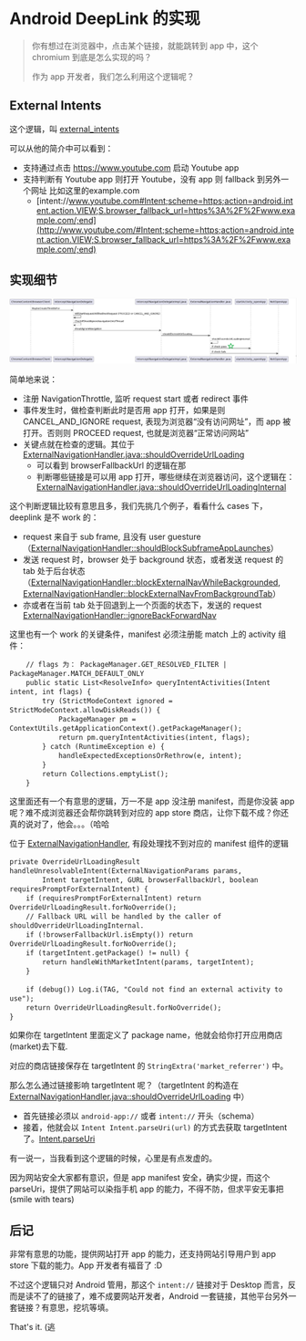 # Android DeepLink 的实现

> 你有想过在浏览器中，点击某个链接，就能跳转到 app 中，这个 chromium 到底是怎么实现的吗？
>
> 作为 app 开发者，我们怎么利用这个逻辑呢？

## External Intents

这个逻辑，叫 [external_intents](https://source.chromium.org/chromium/chromium/src/+/main:components/external_intents/)

可以从他的简介中可以看到：

* 支持通过点击 https://www.youtube.com 启动 Youtube app
* 支持判断有 Youtube app 则打开 Youtube，没有 app 则 fallback 到另外一个网址 比如这里的example.com
  * [intent://www.youtube.com#Intent;scheme=https;action=android.intent.action.VIEW;S.browser_fallback_url=https%3A%2F%2Fwww.example.com/;end](http://www.youtube.com/#Intent;scheme=https;action=android.intent.action.VIEW;S.browser_fallback_url=https%3A%2F%2Fwww.example.com/;end)

## 实现细节

![external_intents_workflow](res/external_intents_workflow.png)

简单地来说：

* 注册 NavigationThrottle, 监听 request start 或者 redirect 事件
* 事件发生时，做检查判断此时是否用 app 打开，如果是则 CANCEL_AND_IGNORE request, 表现为浏览器“没有访问网址”，而 app 被打开。否则则 PROCEED request, 也就是浏览器“正常访问网站”
* 关键点就在检查的逻辑。其位于 [ExternalNavigationHandler.java::shouldOverrideUrlLoading](https://source.chromium.org/chromium/chromium/src/+/main:components/external_intents/android/java/src/org/chromium/components/external_intents/ExternalNavigationHandler.java;drc=0c1cd8c71292d0093b983e30dc37a4ca81995aad;bpv=1;bpt=1;l=436?gsn=shouldOverrideUrlLoading&gs=kythe%3A%2F%2Fchromium.googlesource.com%2Fchromium%2Fsrc%3Flang%3Djava%3Fpath%3Dorg.chromium.components.external_intents.ExternalNavigationHandler%234818bee24fe148fccbc593fda9236e8a11107a923e87b255d086e8cf846097ad)
  * 可以看到 browserFallbackUrl 的逻辑在那
  * 判断哪些链接是可以用 app 打开，哪些继续在浏览器访问，这个逻辑在：[ExternalNavigationHandler.java::shouldOverrideUrlLoadingInternal](https://source.chromium.org/chromium/chromium/src/+/main:components/external_intents/android/java/src/org/chromium/components/external_intents/ExternalNavigationHandler.java;drc=0c1cd8c71292d0093b983e30dc37a4ca81995aad;bpv=1;bpt=1;l=1471?gsn=shouldOverrideUrlLoadingInternal&gs=kythe%3A%2F%2Fchromium.googlesource.com%2Fchromium%2Fsrc%3Flang%3Djava%3Fpath%3Dorg.chromium.components.external_intents.ExternalNavigationHandler%239e88c9cfaacd58f8fdda61de11c580a861bde806c6ea51add9ce110346f0dc65)

这个判断逻辑比较有意思且多，我们先挑几个例子，看看什么 cases 下，deeplink 是不 work 的：

* request 来自于 sub frame, 且没有 user guesture （[ExternalNavigationHandler::shouldBlockSubframeAppLaunches](https://source.chromium.org/chromium/chromium/src/+/main:components/external_intents/android/java/src/org/chromium/components/external_intents/ExternalNavigationHandler.java;drc=0c1cd8c71292d0093b983e30dc37a4ca81995aad;bpv=1;bpt=1;l=645?gsn=shouldBlockSubframeAppLaunches&gs=kythe%3A%2F%2Fchromium.googlesource.com%2Fchromium%2Fsrc%3Flang%3Djava%3Fpath%3Dorg.chromium.components.external_intents.ExternalNavigationHandler%2376ebba5035d989596078f12a2d7a0cf6bc356aa19584f2f7b3456346a89386f2)）
* 发送 request 时，browser 处于 background 状态，或者发送 request 的 tab 处于后台状态（[ExternalNavigationHandler::blockExternalNavWhileBackgrounded](https://source.chromium.org/chromium/chromium/src/+/main:components/external_intents/android/java/src/org/chromium/components/external_intents/ExternalNavigationHandler.java;drc=0c1cd8c71292d0093b983e30dc37a4ca81995aad;bpv=1;bpt=1;l=656?gsn=blockExternalNavWhileBackgrounded&gs=kythe%3A%2F%2Fchromium.googlesource.com%2Fchromium%2Fsrc%3Flang%3Djava%3Fpath%3Dorg.chromium.components.external_intents.ExternalNavigationHandler%232cc19c3e1a2a5bbfbaa3c7eea3db21a382112b1aa30772c9e3cc1e19bf8ba644), [ExternalNavigationHandler::blockExternalNavFromBackgroundTab](https://source.chromium.org/chromium/chromium/src/+/main:components/external_intents/android/java/src/org/chromium/components/external_intents/ExternalNavigationHandler.java;drc=0c1cd8c71292d0093b983e30dc37a4ca81995aad;bpv=1;bpt=1;l=670?gsn=blockExternalNavFromBackgroundTab&gs=kythe%3A%2F%2Fchromium.googlesource.com%2Fchromium%2Fsrc%3Flang%3Djava%3Fpath%3Dorg.chromium.components.external_intents.ExternalNavigationHandler%23b334043205ce37d962099db8341ebd80603835a55a4e1c73b4937d96bcabcc78)）
* 亦或者在当前 tab 处于回退到上一个页面的状态下，发送的 request [ExternalNavigationHandler::ignoreBackForwardNav](https://source.chromium.org/chromium/chromium/src/+/main:components/external_intents/android/java/src/org/chromium/components/external_intents/ExternalNavigationHandler.java;drc=0c1cd8c71292d0093b983e30dc37a4ca81995aad;bpv=1;bpt=1;l=688?gsn=ignoreBackForwardNav&gs=kythe%3A%2F%2Fchromium.googlesource.com%2Fchromium%2Fsrc%3Flang%3Djava%3Fpath%3Dorg.chromium.components.external_intents.ExternalNavigationHandler%235de621a73b5442a33528ea1cd06a3dc7e02f219099418e9096e47d5aa3538b8d)

这里也有一个 work 的关键条件，manifest 必须注册能 match 上的 activity 组件：

```
    // flags 为： PackageManager.GET_RESOLVED_FILTER | PackageManager.MATCH_DEFAULT_ONLY
    public static List<ResolveInfo> queryIntentActivities(Intent intent, int flags) {
        try (StrictModeContext ignored = StrictModeContext.allowDiskReads()) {
            PackageManager pm = ContextUtils.getApplicationContext().getPackageManager();
            return pm.queryIntentActivities(intent, flags);
        } catch (RuntimeException e) {
            handleExpectedExceptionsOrRethrow(e, intent);
        }
        return Collections.emptyList();
    }
```

这里面还有一个有意思的逻辑，万一不是 app 没注册 manifest，而是你没装 app 呢？难不成浏览器还会帮你跳转到对应的 app store 商店，让你下载不成？你还真的说对了，他会。。。（哈哈

位于 [ExternalNavigationHandler](https://source.chromium.org/chromium/chromium/src/+/main:components/external_intents/android/java/src/org/chromium/components/external_intents/ExternalNavigationHandler.java;drc=0c1cd8c71292d0093b983e30dc37a4ca81995aad;l=1080), 有段处理找不到对应的 manifest 组件的逻辑

```
private OverrideUrlLoadingResult handleUnresolvableIntent(ExternalNavigationParams params,
        Intent targetIntent, GURL browserFallbackUrl, boolean requiresPromptForExternalIntent) {
    if (requiresPromptForExternalIntent) return OverrideUrlLoadingResult.forNoOverride();
    // Fallback URL will be handled by the caller of shouldOverrideUrlLoadingInternal.
    if (!browserFallbackUrl.isEmpty()) return OverrideUrlLoadingResult.forNoOverride();
    if (targetIntent.getPackage() != null) {
        return handleWithMarketIntent(params, targetIntent);
    }

    if (debug()) Log.i(TAG, "Could not find an external activity to use");
    return OverrideUrlLoadingResult.forNoOverride();
}
```

如果你在 targetIntent 里面定义了 package name，他就会给你打开应用商店(market)去下载. 

对应的商店链接保存在 targetIntent 的 `StringExtra('market_referrer')` 中。

那么怎么通过链接影响 targetIntent 呢？（targetIntent 的构造在 [ExternalNavigationHandler.java::shouldOverrideUrlLoading](https://source.chromium.org/chromium/chromium/src/+/main:components/external_intents/android/java/src/org/chromium/components/external_intents/ExternalNavigationHandler.java;drc=0c1cd8c71292d0093b983e30dc37a4ca81995aad;bpv=1;bpt=1;l=436?gsn=shouldOverrideUrlLoading&gs=kythe%3A%2F%2Fchromium.googlesource.com%2Fchromium%2Fsrc%3Flang%3Djava%3Fpath%3Dorg.chromium.components.external_intents.ExternalNavigationHandler%234818bee24fe148fccbc593fda9236e8a11107a923e87b255d086e8cf846097ad) 中）

* 首先链接必须以 `android-app://` 或者 `intent://` 开头（schema）
* 接着，他就会以 `Intent Intent.parseUri(url)` 的方式去获取 targetIntent 了。[Intent.parseUri](https://cs.android.com/android/platform/superproject/+/master:frameworks/base/core/java/android/content/Intent.java;bpv=1;bpt=1;l=7584?q=Intent.parseUri&gsn=parseUriInternal&gs=kythe%3A%2F%2Fandroid.googlesource.com%2Fplatform%2Fsuperproject%3Flang%3Djava%3Fpath%3Dandroid.content.Intent%232d696d2ba978053784b7b791c750ecc6b9d75cd7d8dd544ca19ca12deb44abc7)

有一说一，当我看到这个逻辑的时候，心里是有点发虚的。

因为网站安全大家都有意识，但是 app manifest 安全，确实少提，而这个 parseUri，提供了网站可以染指手机 app 的能力，不得不防，但求平安无事把 (smile with tears)

## 后记

非常有意思的功能，提供网站打开 app 的能力，还支持网站引导用户到 app store 下载的能力。App 开发者有福音了 :D

不过这个逻辑只对 Android 管用，那这个 `intent://` 链接对于 Desktop 而言，反而是读不了的链接了，难不成要网站开发者，Android 一套链接，其他平台另外一套链接？有意思，挖坑等填。



That's it. (逃

